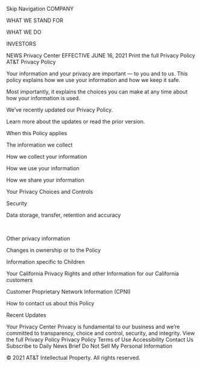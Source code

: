Skip Navigation
COMPANY
 
WHAT WE STAND FOR
 
WHAT WE DO
 
INVESTORS
 
NEWS
Privacy Center
EFFECTIVE JUNE 16, 2021
Print the full Privacy Policy
AT&T Privacy Policy

Your information and your privacy are important — to you and to us. This policy explains how we use your information and how we keep it safe.

Most importantly, it explains the choices you can make at any time about how your information is used.

We’ve recently updated our Privacy Policy.

Learn more about the updates or read the prior version.

When this Policy applies

The information we collect

How we collect your information

How we use your information

How we share your information

Your Privacy Choices and Controls

Security

Data storage, transfer, retention and accuracy

 

Other privacy information

Changes in ownership or to the Policy

Information specific to Children

Your California Privacy Rights and other Information for our California customers

Customer Proprietary Network Information (CPNI)

How to contact us about this Policy

Recent Updates




Your Privacy Center
Privacy is fundamental to our business and we’re committed to transparency, choice and control, security, and integrity.
View the full Privacy Policy
Privacy Policy Terms of Use Accessibility Contact Us Subscribe to Daily News Brief Do Not Sell My Personal Information

© 2021 AT&T Intellectual Property. All rights reserved.